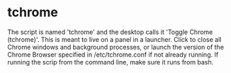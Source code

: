 # tchrome
The script is named 'tchrome' and the desktop calls it 'Toggle Chrome (tchrome)'. This is meant to live on a panel in a launcher. Click to close all Chrome windows and background processes, or launch the version of the Chrome Browser specified in /etc/tchrome.conf if not already running. If running the scrip from the command line, make sure it runs from bash.
